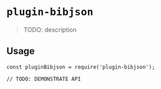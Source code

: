 # `plugin-bibjson`

> TODO: description

## Usage

```
const pluginBibjson = require('plugin-bibjson');

// TODO: DEMONSTRATE API
```
